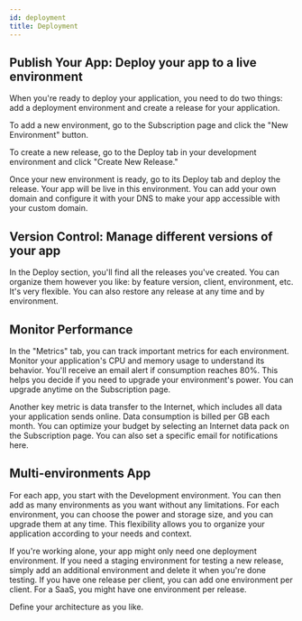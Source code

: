 ```yaml
---
id: deployment
title: Deployment
---
```


## Publish Your App: Deploy your app to a live environment

When you're ready to deploy your application, you need to do two things: add a deployment environment and create a release for your application.

To add a new environment, go to the Subscription page and click the "New Environment" button.

To create a new release, go to the Deploy tab in your development environment and click "Create New Release."

Once your new environment is ready, go to its Deploy tab and deploy the release. Your app will be live in this environment. You can add your own domain and configure it with your DNS to make your app accessible with your custom domain.

## Version Control: Manage different versions of your app

In the Deploy section, you'll find all the releases you've created. You can organize them however you like: by feature version, client, environment, etc. It's very flexible. You can also restore any release at any time and by environment.

## Monitor Performance

In the "Metrics" tab, you can track important metrics for each environment. Monitor your application's CPU and memory usage to understand its behavior. You'll receive an email alert if consumption reaches 80%. This helps you decide if you need to upgrade your environment's power. You can upgrade anytime on the Subscription page.

Another key metric is data transfer to the Internet, which includes all data your application sends online. Data consumption is billed per GB each month. You can optimize your budget by selecting an Internet data pack on the Subscription page. You can also set a specific email for notifications here.

## Multi-environments App

For each app, you start with the Development environment. You can then add as many environments as you want without any limitations. For each environment, you can choose the power and storage size, and you can upgrade them at any time. This flexibility allows you to organize your application according to your needs and context.

If you're working alone, your app might only need one deployment environment. If you need a staging environment for testing a new release, simply add an additional environment and delete it when you're done testing. If you have one release per client, you can add one environment per client. For a SaaS, you might have one environment per release.

Define your architecture as you like.
